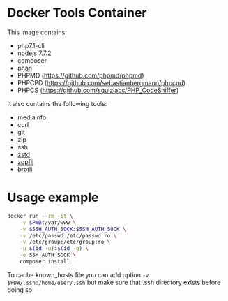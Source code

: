 # Docker Tools Container

This image contains:
+ php7.1-cli
+ nodejs 7.7.2
+ composer
+ [phan](https://github.com/etsy/phan)
+ PHPMD (https://github.com/phpmd/phpmd)
+ PHPCPD (https://github.com/sebastianbergmann/phpcpd)
+ PHPCS (https://github.com/squizlabs/PHP_CodeSniffer)

It also contains the following tools:
+ mediainfo
+ curl
+ git
+ zip
+ ssh
+ [zstd](https://github.com/facebook/zstd)
+ [zopfli](https://github.com/google/zopfli)
+ [brotli](https://github.com/google/brotli)

# Usage example

```bash
docker run --rm -it \
    -v $PWD:/var/www \
    -v $SSH_AUTH_SOCK:$SSH_AUTH_SOCK \
    -v /etc/passwd:/etc/passwd:ro \
    -v /etc/group:/etc/group:ro \
    -u $(id -u):$(id -g) \
    -e SSH_AUTH_SOCK \
    composer install
```

To cache known_hosts file you can add option `-v $PDW/.ssh:/home/user/.ssh` but make sure that .ssh directory
exists before doing so.
